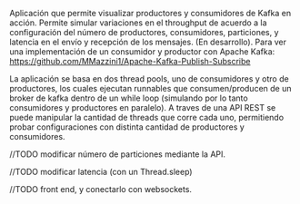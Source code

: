 Aplicación que permite visualizar productores y consumidores de Kafka en acción. Permite simular variaciones en el throughput de acuerdo a la configuración del número de productores, consumidores, particiones, y latencia en el envío y recepción de los mensajes. (En desarrollo). 
Para ver una implementación de un consumidor y productor con Apache Kafka: https://github.com/MMazzini1/Apache-Kafka-Publish-Subscribe

La aplicación se basa en dos thread pools, uno de consumidores y otro de productores, los cuales ejecutan runnables que consumen/producen de un broker de kafka dentro de un while loop (simulando por lo tanto consumidores y productores en paralelo). A traves de una API REST se puede manipular la cantidad de threads que corre cada uno, permitiendo probar configuraciones con distinta cantidad de productores y consumidores.

//TODO modificar número de particiones mediante la API.

//TODO modificar latencia (con un Thread.sleep)

//TODO front end, y conectarlo con websockets. 


